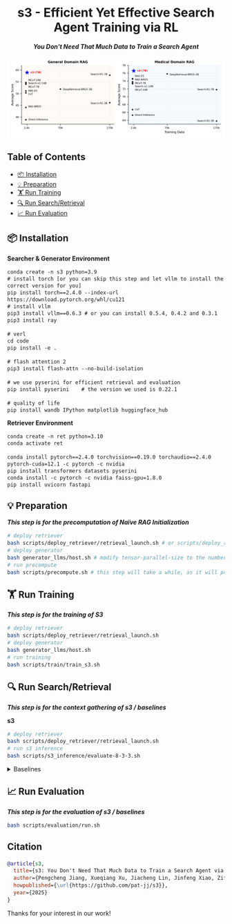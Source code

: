 <div align="center">

# s3 - Efficient Yet Effective Search Agent Training via RL
***You Don't Need That Much Data to Train a Search Agent***

<img src="images/performance_overview.png" alt="performance_overview" width="1000">
</div>


## Table of Contents

- [📦 Installation](#-installation)
- [💡 Preparation](#-preparation)
- [🏋️ Run Training](https://github.com/pat-jj/s3?tab=readme-ov-file#%EF%B8%8F-run-training)
- [🔍 Run Search/Retrieval](https://github.com/pat-jj/s3?tab=readme-ov-file#-run-searchretrieval)
- [📈 Run Evaluation](#-run-evaluation)

## 📦 Installation

**Searcher & Generator Environment**
```
conda create -n s3 python=3.9
# install torch [or you can skip this step and let vllm to install the correct version for you]
pip install torch==2.4.0 --index-url https://download.pytorch.org/whl/cu121
# install vllm
pip3 install vllm==0.6.3 # or you can install 0.5.4, 0.4.2 and 0.3.1
pip3 install ray

# verl
cd code
pip install -e .

# flash attention 2
pip3 install flash-attn --no-build-isolation

# we use pyserini for efficient retrieval and evaluation
pip install pyserini    # the version we used is 0.22.1

# quality of life
pip install wandb IPython matplotlib huggingface_hub
```

**Retriever Environment**
```
conda create -n ret python=3.10
conda activate ret

conda install pytorch==2.4.0 torchvision==0.19.0 torchaudio==2.4.0 pytorch-cuda=12.1 -c pytorch -c nvidia
pip install transformers datasets pyserini
conda install -c pytorch -c nvidia faiss-gpu=1.8.0
pip install uvicorn fastapi
```



## 💡 Preparation
***This step is for the precomputation of Naïve RAG Initialization***

```bash
# deploy retriever
bash scripts/deploy_retriever/retrieval_launch.sh # or scripts/deploy_retriever/retrieval_launch_mirage.sh for MedCorp corpus.
# deploy generator
bash generator_llms/host.sh # modify tensor-parallel-size to the number of GPUs you use
# run precompute
bash scripts/precompute.sh # this step will take a while, as it will precompute the naïve RAG Cache for training
```


## 🏋️ Run Training
***This step is for the training of S3***

```bash
# deploy retriever
bash scripts/deploy_retriever/retrieval_launch.sh 
# deploy generator
bash generator_llms/host.sh
# run training
bash scripts/train/train_s3.sh
```


## 🔍 Run Search/Retrieval
***This step is for the context gathering of s3 / baselines***

**s3**
```bash
# deploy retriever
bash scripts/deploy_retriever/retrieval_launch.sh 
# run s3 inference
bash scripts/s3_inference/evaluate-8-3-3.sh
```

<details>
<summary>Baselines</summary>

**RAG**
```bash
bash scripts/deploy_retriever/retrieval_launch.sh # or retrieval_launch_bm25.sh # deploy retriever
bash scripts/baselines/rag.sh # run RAG 
```

**DeepRetrieval**
```bash
bash retrieval_launch_bm25.sh # deploy BM25 Model
bash generator_llms/deepretrieval.sh # deploy DeepRetrieval Model
bash scripts/baselines/deepretrieval.sh # run DeepRetrieval Query Rewriting + Retrieval
```

**Search-R1**
```bash
bash retrieval_launch.sh # deploy e5 retriever
bash scripts/baselines/search_r1.sh # run Search-R1
```

**IRCoT**
```bash
bash retrieval_launch.sh # deploy e5 retriever
python scripts/baselines/ircot.py
```

**Search-o1**
```bash
bash retrieval_launch.sh # deploy e5 retriever
bash scripts/baselines/search_o1.sh # run Search-o1
```

</details>


## 📈 Run Evaluation
***This step is for the evaluation of s3 / baselines***


```bash
bash scripts/evaluation/run.sh
```


## Citation
```bibtex
@article{s3,
  title={s3: You Don't Need That Much Data to Train a Search Agent via RL},
  author={Pengcheng Jiang, Xueqiang Xu, Jiacheng Lin, Jinfeng Xiao, Zifeng Wang, Jimeng Sun, and Jiawei Han},
  howpublished={\url{https://github.com/pat-jj/s3}},
  year={2025}
}
```

Thanks for your interest in our work!



